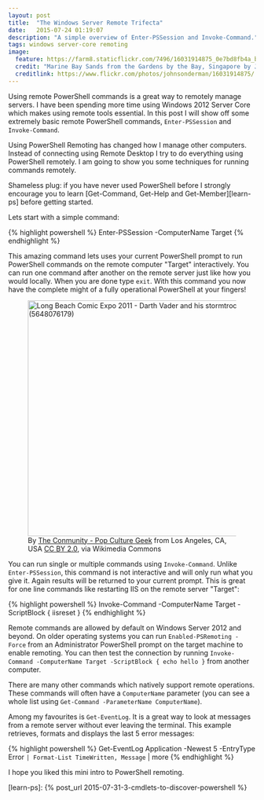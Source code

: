 ```yaml
---
layout: post
title:  "The Windows Server Remote Trifecta"
date:   2015-07-24 01:19:07
description: "A simple overview of Enter-PSSession and Invoke-Command."
tags: windows server-core remoting
image:
  feature: https://farm8.staticflickr.com/7496/16031914875_0e7bd8fb4a_b.jpg
  credit: "Marine Bay Sands from the Gardens by the Bay, Singapore by John Sonderman - CC BY NC 2.0"
  creditlink: https://www.flickr.com/photos/johnsonderman/16031914875/
---
```


Using remote PowerShell commands is a great way to remotely manage servers.
I have been spending more time using Windows 2012 Server Core which makes using
remote tools essential. In this post I will show off some extremely basic remote
PowerShell commands, ``Enter-PSSession`` and ``Invoke-Command``.

Using PowerShell Remoting has changed how I manage other computers. Instead of
connecting using Remote Desktop I try to do everything using PowerShell remotely.
I am going to show you some techniques for running commands remotely.

Shameless plug: if you have never used PowerShell before I strongly encourage
you to learn [Get-Command, Get-Help and Get-Member][learn-ps] before getting
started.

Lets start with a simple command:

{% highlight powershell %}
Enter-PSSession -ComputerName Target
{% endhighlight %}

This amazing command lets uses your current PowerShell prompt to run PowerShell
commands on the remote computer "Target" interactively. You can run one command
after another on the remote server just like how you would locally. When you
are done type ``exit``. With this command you now have the complete
might of a fully operational PowerShell at your fingers!

<figure class="image-center">
	<a href="https://commons.wikimedia.org/wiki/File%3ALong_Beach_Comic_Expo_2011_-_Darth_Vader_and_his_stormtroopers_(5648076179).jpg">
		<img
			width="480"
			alt="Long Beach Comic Expo 2011 - Darth Vader and his stormtroopers (5648076179)"
			src="https://upload.wikimedia.org/wikipedia/commons/thumb/c/c8/Long_Beach_Comic_Expo_2011_-_Darth_Vader_and_his_stormtroopers_%285648076179%29.jpg/640px-Long_Beach_Comic_Expo_2011_-_Darth_Vader_and_his_stormtroopers_%285648076179%29.jpg"
			/>
	</a>
	<figcaption>
		By <a href="http://www.flickr.com/people/26728047@N05">The Conmunity - Pop Culture Geek</a> from Los Angeles, CA, USA <a rel="nofollow" href="http://creativecommons.org/licenses/by/2.0">CC BY 2.0</a>, via Wikimedia Commons
	</figcaption>
</figure>
<!-- https://www.flickr.com/photos/elaws/3775252224 -->

You can run single or multiple commands using
``Invoke-Command``. Unlike ``Enter-PSSession``, this command is not interactive
and will only run what you give it. Again results will be returned to your
current prompt. This is great for one line commands like restarting IIS on the
remote server "Target":

{% highlight powershell %}
Invoke-Command -ComputerName Target -ScriptBlock { iisreset }
{% endhighlight %}

Remote commands are allowed by default on Windows Server 2012 and beyond.
On older operating systems you can run ``Enabled-PSRemoting -Force`` from
an Administrator PowerShell prompt on the target machine to enable remoting. You can
then test the connection by running ``Invoke-Command -ComputerName Target -ScriptBlock { echo hello }`` from another computer.

There are many other commands which natively support remote operations.
These commands will often have a ``ComputerName`` parameter
(you can see a whole list using ``Get-Command -ParameterName ComputerName``).

Among my favourites is ``Get-EventLog``. It is a great way to look at messages
from a remote server without ever leaving the terminal. This example
retrieves, formats and displays the last 5 error messages:

{% highlight powershell %}
Get-EventLog Application -Newest 5 -EntryType Error `
	| Format-List TimeWritten, Message `
	| more
{% endhighlight %}

I hope you liked this mini intro to PowerShell remoting.


[learn-ps]: {% post_url 2015-07-31-3-cmdlets-to-discover-powershell %}

